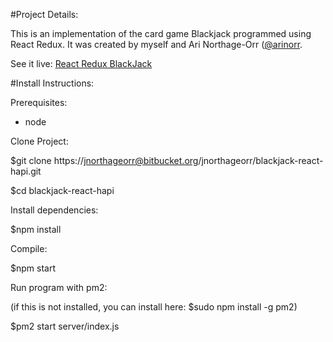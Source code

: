 #Project Details:

This is an implementation of the card game Blackjack programmed using React Redux. It was created by myself and Ari Northage-Orr ([@arinorr](http://github.com/arinorr).

See it live: [React Redux BlackJack](http://blackjack.jnorr.com)

#Install Instructions:

Prerequisites:

- node

Clone Project: 

$git clone https://jnorthageorr@bitbucket.org/jnorthageorr/blackjack-react-hapi.git

$cd blackjack-react-hapi

Install dependencies:

$npm install

Compile:

$npm start

Run program with pm2:

(if this is not installed, you can install here: $sudo npm install -g pm2)

$pm2 start server/index.js
